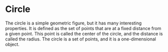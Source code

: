 # Circle
The circle is a simple geometric figure, but it has many interesting properties. It is defined as the set of points that are at a fixed distance from a given point. This point is called the center of the circle, and the distance is called the radius. The circle is a set of points, and it is a one-dimensional object.
